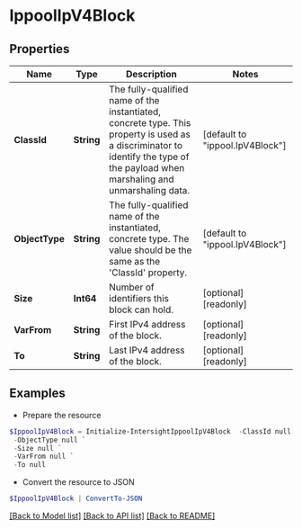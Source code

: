 # IppoolIpV4Block
## Properties

Name | Type | Description | Notes
------------ | ------------- | ------------- | -------------
**ClassId** | **String** | The fully-qualified name of the instantiated, concrete type. This property is used as a discriminator to identify the type of the payload when marshaling and unmarshaling data. | [default to "ippool.IpV4Block"]
**ObjectType** | **String** | The fully-qualified name of the instantiated, concrete type. The value should be the same as the &#39;ClassId&#39; property. | [default to "ippool.IpV4Block"]
**Size** | **Int64** | Number of identifiers this block can hold. | [optional] [readonly] 
**VarFrom** | **String** | First IPv4 address of the block. | [optional] [readonly] 
**To** | **String** | Last IPv4 address of the block. | [optional] [readonly] 

## Examples

- Prepare the resource
```powershell
$IppoolIpV4Block = Initialize-IntersightIppoolIpV4Block  -ClassId null `
 -ObjectType null `
 -Size null `
 -VarFrom null `
 -To null
```

- Convert the resource to JSON
```powershell
$IppoolIpV4Block | ConvertTo-JSON
```

[[Back to Model list]](../README.md#documentation-for-models) [[Back to API list]](../README.md#documentation-for-api-endpoints) [[Back to README]](../README.md)


